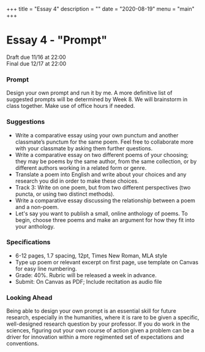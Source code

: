 +++
title = "Essay 4"
description = ""
date = "2020-08-19"
menu = "main"
+++

<div class="essay">

# Essay 4 - "Prompt"

Draft due 11/16 at 22:00  
Final due 12/17 at 22:00

### Prompt

Design your own prompt and run it by me. A more definitive list of suggested prompts will be determined by Week 8. We will brainstorm in class together. Make use of office hours if needed.

### Suggestions

* Write a comparative essay using your own punctum and another classmate’s punctum for the same poem. Feel free to collaborate more with your classmate by asking them further questions.
* Write a comparative essay on two different poems of your choosing; they may be poems by the same author, from the same collection, or by different authors working in a related form or genre.
* Translate a poem into English and write about your choices and any research you did in order to make these choices.
* Track 3: Write on one poem, but from two different perspectives (two puncta, or using two distinct methods).
* Write a comparative essay discussing the relationship between a poem and a non-poem.
* Let's say you want to publish a small, online anthology of poems. To begin, choose three poems and make an argument for how they fit into your anthology.

### Specifications

* 6-12 pages, 1.7 spacing, 12pt, Times New Roman, MLA style
* Type up poem or relevant excerpt on first page, use template on Canvas for easy line numbering.
* Grade: 40%. Rubric will be released a week in advance.
* Submit: On Canvas as PDF; Include recitation as audio file


### Looking Ahead

Being able to design your own prompt is an essential skill for future research, especially in the humanities, where it is rare to be given a specific, well-designed research question by your professor. If you do work in the sciences, figuring out your own course of action given a problem can be a driver for innovation within a more regimented set of expectations and conventions.


</div>
